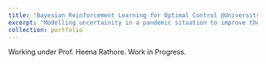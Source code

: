 ```yaml
---
title: "Bayesian Reinforcement Learning for Optimal Control @University of Texas at San Antonio"
excerpt: "Modelling uncertainity in a pandemic situation to improve the administrative policy making.<br/>"
collection: portfolio
---
```

Working under Prof. Heena Rathore.
Work in Progress.
